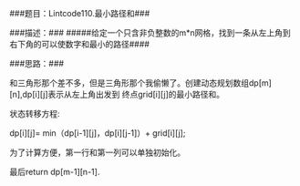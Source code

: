 ###题目：Lintcode110.最小路径和###

###描述：###
#####给定一个只含非负整数的m*n网格，找到一条从左上角到右下角的可以使数字和最小的路径####

###思路：###
<p>和三角形那个差不多，但是三角形那个我偷懒了。创建动态规划数组dp[m][n],dp[i][j]表示从左上角出发到
终点grid[i][j]的最小路径和。
<p>状态转移方程:</p>
dp[i][j]= min（dp[i-1][j]，dp[i][j-1]）+ grid[i][j];
<p>为了计算方便，第一行和第一列可以单独初始化。
<p>最后return  dp[m-1][n-1].